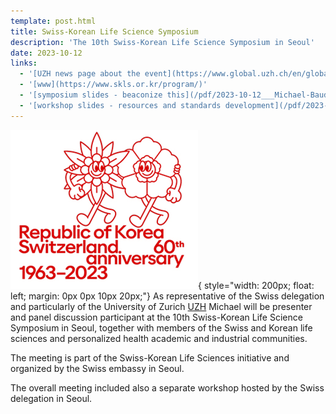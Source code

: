 ```yaml
---
template: post.html
title: Swiss-Korean Life Science Symposium
description: 'The 10th Swiss-Korean Life Science Symposium in Seoul'
date: 2023-10-12
links:
  - '[UZH news page about the event](https://www.global.uzh.ch/en/global_university/global-activities/UZH-Researchers-At-Swiss-Korean-Life-Science-Symposium.html)'
  - '[www](https://www.skls.or.kr/program/)'
  - '[symposium slides - beaconize this](/pdf/2023-10-12___Michael-Baudis__Beaconize-This__Swiss-Korean-symposium.pdf)'
  - '[workshop slides - resources and standards development](/pdf/2023-10-11___Michael-Baudis__Swiss-Korean-workshop.pdf)'
---
```


![Swiss-Korean logo image](/img/2023-seoul-swiss-korean-logo.png){ style="width: 200px; float: left; margin: 0px 0px 10px 20px;"}
As representative of the Swiss delegation and particularly of the University of Zurich
[UZH](https://uzh.ch) Michael will be presenter and panel discussion participant at the
10th Swiss-Korean Life Science Symposium in Seoul, together with members of the Swiss
and Korean life sciences and personalized health academic and industrial communities.

<!--more-->

The meeting is part of the Swiss-Korean Life Sciences initiative and organized by
the Swiss embassy in Seoul.

The overall meeting included also a separate workshop hosted by the Swiss delegation
in Seoul.


